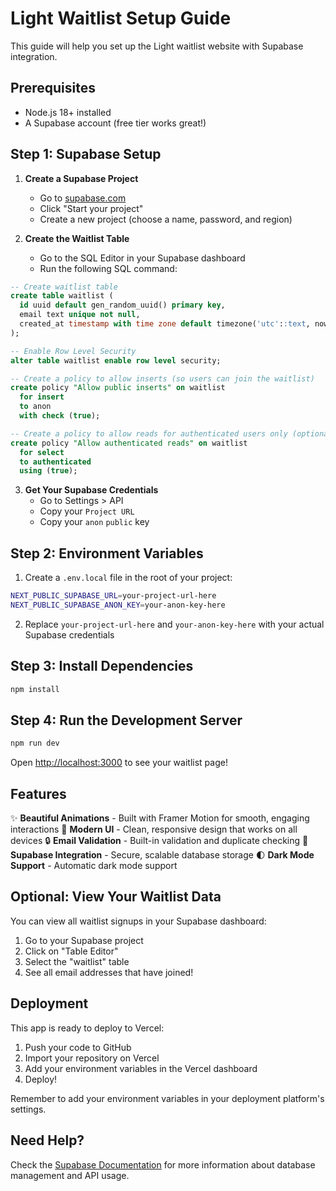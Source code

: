 # Light Waitlist Setup Guide

This guide will help you set up the Light waitlist website with Supabase integration.

## Prerequisites

- Node.js 18+ installed
- A Supabase account (free tier works great!)

## Step 1: Supabase Setup

1. **Create a Supabase Project**
   - Go to [supabase.com](https://supabase.com)
   - Click "Start your project"
   - Create a new project (choose a name, password, and region)

2. **Create the Waitlist Table**
   - Go to the SQL Editor in your Supabase dashboard
   - Run the following SQL command:

```sql
-- Create waitlist table
create table waitlist (
  id uuid default gen_random_uuid() primary key,
  email text unique not null,
  created_at timestamp with time zone default timezone('utc'::text, now()) not null
);

-- Enable Row Level Security
alter table waitlist enable row level security;

-- Create a policy to allow inserts (so users can join the waitlist)
create policy "Allow public inserts" on waitlist
  for insert
  to anon
  with check (true);

-- Create a policy to allow reads for authenticated users only (optional - for admin dashboard)
create policy "Allow authenticated reads" on waitlist
  for select
  to authenticated
  using (true);
```

3. **Get Your Supabase Credentials**
   - Go to Settings > API
   - Copy your `Project URL`
   - Copy your `anon` `public` key

## Step 2: Environment Variables

1. Create a `.env.local` file in the root of your project:

```bash
NEXT_PUBLIC_SUPABASE_URL=your-project-url-here
NEXT_PUBLIC_SUPABASE_ANON_KEY=your-anon-key-here
```

2. Replace `your-project-url-here` and `your-anon-key-here` with your actual Supabase credentials

## Step 3: Install Dependencies

```bash
npm install
```

## Step 4: Run the Development Server

```bash
npm run dev
```

Open [http://localhost:3000](http://localhost:3000) to see your waitlist page!

## Features

✨ **Beautiful Animations** - Built with Framer Motion for smooth, engaging interactions
🎨 **Modern UI** - Clean, responsive design that works on all devices
🔒 **Email Validation** - Built-in validation and duplicate checking
💾 **Supabase Integration** - Secure, scalable database storage
🌓 **Dark Mode Support** - Automatic dark mode support

## Optional: View Your Waitlist Data

You can view all waitlist signups in your Supabase dashboard:

1. Go to your Supabase project
2. Click on "Table Editor"
3. Select the "waitlist" table
4. See all email addresses that have joined!

## Deployment

This app is ready to deploy to Vercel:

1. Push your code to GitHub
2. Import your repository on Vercel
3. Add your environment variables in the Vercel dashboard
4. Deploy!

Remember to add your environment variables in your deployment platform's settings.

## Need Help?

Check the [Supabase Documentation](https://supabase.com/docs) for more information about database management and API usage.

